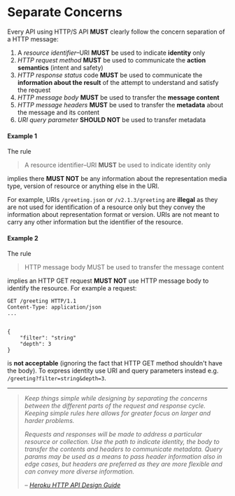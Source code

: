 # Separate Concerns
Every API using HTTP/S API **MUST** clearly follow the concern separation of a HTTP message:

1. A _resource identifier_–URI **MUST** be used to indicate **identity** only
1. _HTTP request method_ **MUST** be used to communicate the **action semantics** (intent and safety)
1. _HTTP response status_ code **MUST** be used to communicate the **information about the result** of the attempt to understand and satisfy the request
1. _HTTP message body_ **MUST** be used to transfer the **message content**
1. _HTTP message headers_ **MUST** be used to transfer the **metadata** about the message and its content
1. _URI query parameter_ **SHOULD NOT** be used to transfer metadata


#### Example 1
The rule

> A resource identifier–URI **MUST** be used to indicate identity only

implies there **MUST NOT** be any information about the representation media type, version of resource or anything else in the URI. 

For example, URIs  `/greeting.json` or `/v2.1.3/greeting` are **illegal** as they are not used for identification of a resource only but they convey the information about representation format or version. URIs are not meant to carry any other information but the identifier of the resource. 


#### Example 2
The rule

> HTTP message body MUST be used to transfer the message content

implies an HTTP GET request **MUST NOT** use HTTP message body to identify the resource. For example a request:

```
GET /greeting HTTP/1.1
Content-Type: application/json
...


{
    "filter": "string"
    "depth": 3
}
```

is **not acceptable** (ignoring the fact that HTTP GET method shouldn't have the body). To express identity use URI and query parameters instead e.g. `/greeting?filter=string&depth=3`.

---

> _Keep things simple while designing by separating the concerns between the different parts of the request and response cycle. Keeping simple rules here allows for greater focus on larger and harder problems._
>
> _Requests and responses will be made to address a particular resource or collection. Use the path to indicate identity, the body to transfer the contents and headers to communicate metadata. Query params may be used as a means to pass header information also in edge cases, but headers are preferred as they are more flexible and can convey more diverse information._
>
> _– [Heroku HTTP API Design Guide](https://geemus.gitbooks.io/http-api-design/content/en/foundations/separate-concerns.html)_